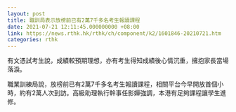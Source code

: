 ```yaml
---
layout: post
title: 職訓局表示放榜前已有2萬7千多名考生報讀課程
date: 2021-07-21 12:11:45.000000000 +08:00
link: https://news.rthk.hk/rthk/ch/component/k2/1601846-20210721.htm
categories: rthk
---
```


有文憑試考生說，成績較預期理想，亦有考生得知成績後心情沉重，擁抱家長當場落淚。

職業訓練局說，放榜前已有2萬7千多名考生報讀課程，相關平台今早開放首個小時，約有2萬人次到訪。高級助理執行幹事任影嬋強調，本港有足夠課程讓學生進修。
